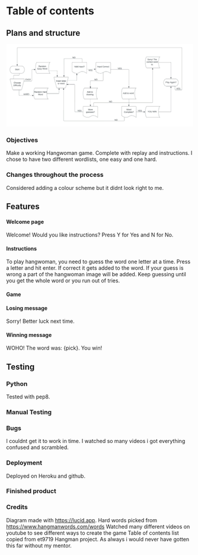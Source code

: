 # Table of contents

  ##  Plans and structure
  ![Diagram](Hangwoman_diagram.jpeg)
   ###   Objectives
   Make a working Hangwoman game. Complete with replay and instructions. 
   I chose to have two different wordlists, one easy and one hard. 
    
   ###    Changes throughout the process
   Considered adding a colour scheme but it didnt look right to me. 
  
   ## Features
   ####    Welcome page
   Welcome! Would you like instructions? Press Y for Yes and N for No.
   ####     Instructions
   To play hangwoman, you need to guess the word one letter at a time.
   Press a letter and hit enter. If correct it gets added to the word.
   If your guess is wrong a part of the hangwoman image will be added.
   Keep guessing until you get the whole word or you run out of tries.
   ####    Game
   ####     Losing message
   Sorry! Better luck next time.
   ####     Winning message
   WOHO! The word was: {pick}. You win!

   ## Testing
   ###     Python
   Tested with pep8.
   ###     Manual Testing
   ###     Bugs
   I couldnt get it to work in time. I watched so many videos i got everything confused and scrambled. 
   ### Deployment
   Deployed on Heroku and github.
   ### Finished product

   
   ### Credits

   Diagram made with https://lucid.app.
   Hard words picked from https://www.hangmanwords.com/words
   Watched many different videos on youtube to see different ways to create the game
   Table of contents list copied from et9719 Hangman project. 
   As always i would never have gotten this far without my mentor. 
